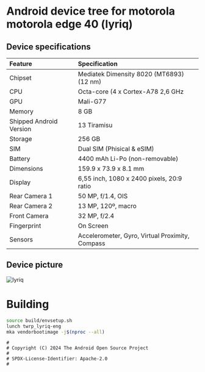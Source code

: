 # Android device tree for motorola motorola edge 40 (lyriq)

## Device specifications

| Feature                 | Specification                                                   |
| :---------------------- | :---------------------------------------------------------------|
| Chipset                 | Mediatek Dimensity 8020 (MT6893) (12 nm)                          |
| CPU                     | Octa-core (4 x Cortex-A78  2,6 GHz | 4 x Cortex-A55  2 GHz) |
| GPU                     | Mali-G77                                                      |
| Memory                  | 8 GB                                                        |
| Shipped Android Version | 13 Tiramisu                                                   |
| Storage                 | 256 GB                                                |
| SIM                     | Dual SIM (Phisical & eSIM)                             |
| Battery                 | 4400 mAh Li-Po (non-removable)                                  |
| Dimensions              | 159.9 x 73.9 x 8.1 mm                                           |
| Display                 | 6,55 inch, 1080 x 2400 pixels, 20:9 ratio                            |
| Rear Camera 1           | 50 MP, f/1.4, OIS                  |
| Rear Camera 2           |  13 MP, 120º, macro                   |
| Front Camera            | 32 MP, f/2.4                            |
| Fingerprint             | On Screen                                                    |
| Sensors                 | Accelerometer, Gyro, Virtual Proximity, Compass                         |

## Device picture

![lyriq](https://centrale.cl/wp-content/uploads/Motorola-Celular-Edge-40-5G-De-6.55-Octacore-8Gb-Ram-256Gb-Internos-Neg_SMwTBIv.webp)

# Building
```bash
source build/envsetup.sh
lunch twrp_lyriq-eng
mka vendorbootimage -j$(nproc --all)
```


```
#
# Copyright (C) 2024 The Android Open Source Project
#
# SPDX-License-Identifier: Apache-2.0
#
```
